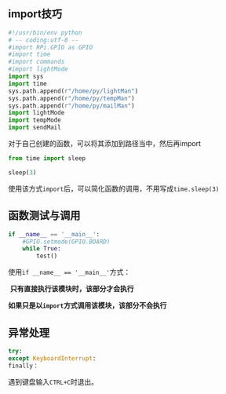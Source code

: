 ## import技巧

```python
#!/usr/bin/env python
# -- coding:utf-8 --
#import RPi.GPIO as GPIO
#import time
#import commands
#import lightMode
import sys
import time
sys.path.append(r"/home/py/lightMan")
sys.path.append(r"/home/py/tempMan")
sys.path.append(r"/home/py/mailMan")
import lightMode
import tempMode
import sendMail
```

对于自己创建的函数，可以将其添加到路径当中，然后再import

```python
from time import sleep

sleep(3)
```

使用该方式`import`后，可以简化函数的调用，不用写成`time.sleep(3)`

## 函数测试与调用

```python
if __name__ == '__main__':
	#GPIO.setmode(GPIO.BOARD)
	while True:
		test()
```

使用`if __name__ == '__main__'`方式：

​	**只有直接执行该模块时，该部分才会执行**

​	**如果只是以`import`方式调用该模块，该部分不会执行**

## 异常处理

```python
try:
except KeyboardInterrupt:
finally：
```

遇到键盘输入`CTRL+C`时退出。